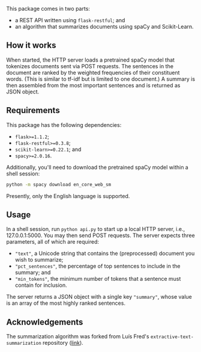This package comes in two parts:
- a REST API written using `flask-restful`; and
- an algorithm that summarizes documents using spaCy and Scikit-Learn.

## How it works

When started, the HTTP server loads a pretrained spaCy model that tokenizes documents sent via POST requests. The sentences in the document are ranked by the weighted frequencies of their constituent words. (This is similar to tf-idf but is limited to one document.) A summary is then assembled from the most important sentences and is returned as JSON object.

## Requirements

This package has the following dependencies:
- `flask>=1.1.2`;
- `flask-restful>=0.3.8`;
- `scikit-learn>=0.22.1`; and
- `spacy>=2.0.16`.

Additionally, you'll need to download the pretrained spaCy model within a shell session:

```bash
python -m spacy download en_core_web_sm
```

Presently, only the English language is supported.

## Usage

In a shell session, run `python api.py` to start up a local HTTP server, i.e., 127.0.0.1:5000. You may then send POST requests. The server expects three parameters, all of which are required:
- `"text"`, a Unicode string that contains the (preprocessed) document you wish to summarize;
- `"pct_sentences"`, the percentage of top sentences to include in the summary; and
- `"min_tokens"`, the minimum number of tokens that a sentence must contain for inclusion.

The server returns a JSON object with a single key `"summary"`, whose value is an array of the most highly ranked sentences.

## Acknowledgements

The summarization algorithm was forked from Lu&iacute;s Fred's `extractive-text-summarization` repository ([link](https://github.com/luisfredgs/extractive-text-summarization)).
